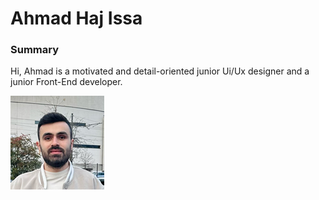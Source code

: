 # Ahmad Haj Issa

### Summary

Hi, Ahmad is a motivated and detail-oriented junior Ui/Ux designer and a junior Front-End developer.

![](../student-bios/img/ahmad_profile.jpg)
